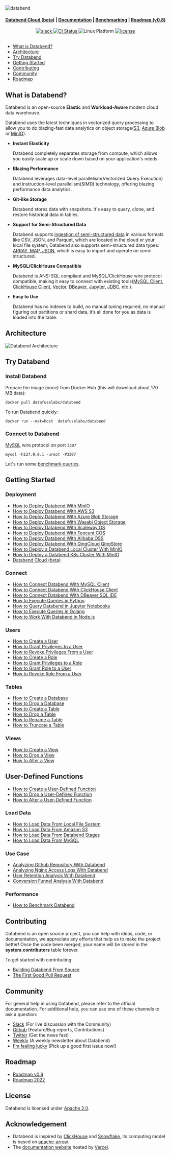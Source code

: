 <img src="https://repository-images.githubusercontent.com/302827809/a01c8064-0196-45d9-b326-1762d6d3062b" alt="databend" />
<div align="center">
 
<h4 align="center">
  <a href="https://databend.rs/doc/deploy/databend-cloud">Databend Cloud (beta)</a>  |
  <a href="https://databend.rs/doc">Documentation</a>  |
  <a href="https://perf.databend.rs">Benchmarking</a>  |
  <a href="https://github.com/datafuselabs/databend/issues/4591">Roadmap (v0.8)</a>

</h4>

<div>
<a href="https://link.databend.rs/join-slack">
<img src="https://badgen.net/badge/Slack/Join%20Databend/0abd59?icon=slack" alt="slack" />
</a>

<a href="https://github.com/datafuselabs/databend/actions">
<img src="https://img.shields.io/github/workflow/status/datafuselabs/databend/Release" alt="CI Status" />
</a>

<img src="https://img.shields.io/badge/Platform-Linux%2C%20macOS%2C%20ARM-green.svg?style=flat" alt="Linux Platform" />

<a href="https://opensource.org/licenses/Apache-2.0">
<img src="https://img.shields.io/badge/License-Apache%202.0-blue.svg" alt="license" />
</a>

</div>
</div>
<br>

- [What is Databend?](#what-is-databend)
- [Architecture](#architecture)
- [Try Databend](#try-databend)
- [Getting Started](#getting-started)
- [Contributing](#contributing)
- [Community](#community)
- [Roadmap](#roadmap)

## What is Databend?

Databend is an open-source **Elastic** and **Workload-Aware** modern cloud data warehouse.

Databend uses the latest techniques in vectorized query processing to allow you to do blazing-fast data analytics on object storage([S3](https://aws.amazon.com/s3/), [Azure Blob](https://azure.microsoft.com/en-us/services/storage/blobs/) or [MinIO](https://min.io)).

- __Instant Elasticity__

  Databend completely separates storage from compute, which allows you easily scale up or scale down based on your application's needs.

- __Blazing Performance__

  Databend leverages data-level parallelism(Vectorized Query Execution) and instruction-level parallelism(SIMD) technology, offering blazing performance data analytics.
  
  
- __Git-like Storage__

  Databend stores data with snapshots. It's easy to query, clone, and restore historical data in tables.

- __Support for Semi-Structured Data__

  Databend supports [ingestion of semi-structured data](https://databend.rs/doc/load-data) in various formats like CSV, JSON, and Parquet, which are located in the cloud or your local file system; Databend also supports semi-structured data types: [ARRAY, MAP, JSON](https://databend.rs/doc/reference/data-types/data-type-semi-structured-types), which is easy to import and operate on semi-structured.

- __MySQL/ClickHouse Compatible__

  Databend is ANSI SQL compliant and MySQL/ClickHouse wire protocol compatible, making it easy to connect with existing tools([MySQL Client](https://databend.rs/doc/reference/api/mysql-handler), [ClickHouse Client](https://databend.rs/doc/reference/api/clickhouse-handler), [Vector](https://vector.dev/), [DBeaver](https://dbeaver.com/), [Jupyter](https://databend.rs/doc/integrations/gui-tool/jupyter), [JDBC](https://databend.rs/doc/develop), etc.).

- __Easy to Use__

  Databend has no indexes to build, no manual tuning required, no manual figuring out partitions or shard data, it’s all done for you as data is loaded into the table.
 
## Architecture

![Databend Architecture](https://datafuse-1253727613.cos.ap-hongkong.myqcloud.com/arch/datafuse-arch-20210817.svg)

## Try Databend

### Install Databend

Prepare the image (once) from Docker Hub (this will download about 170 MB data):

```shell
docker pull datafuselabs/databend
```

To run Databend quickly:
```shell
docker run --net=host  datafuselabs/databend
```

### Connect to Databend

[MySQL](https://databend.rs/doc/reference/api/mysql-handler) wire protocol on port `3307` 
```shell
mysql -h127.0.0.1 -uroot -P3307
```

Let's run some [benchmark queries](https://databend.rs/doc/performance/local-vector-performance).

## Getting Started

### Deployment

- [How to Deploy Databend With MinIO](https://databend.rs/doc/deploy/minio)
- [How to Deploy Databend With AWS S3](https://databend.rs/doc/deploy/s3)
- [How to Deploy Databend With Azure Blob Storage](https://databend.rs/doc/deploy/azure)
- [How to Deploy Databend With Wasabi Object Storage](https://databend.rs/doc/deploy/wasabi)
- [How to Deploy Databend With Scaleway OS](https://databend.rs/doc/deploy/scw)
- [How to Deploy Databend With Tencent COS](https://databend.rs/doc/deploy/cos)
- [How to Deploy Databend With Alibaba OSS](https://databend.rs/doc/deploy/oss)
- [How to Deploy Databend With QingCloud QingStore](https://databend.rs/doc/deploy/qingstore)
- [How to Deploy a Databend Local Cluster With MinIO](https://databend.rs/doc/deploy/local)
- [How to Deploy a Databend K8s Cluster With MinIO](https://databend.rs/doc/deploy/cluster-minio)
- [Databend Cloud (beta)](https://databend.rs/doc/deploy/databend-cloud)
 
### Connect

- [How to Connect Databend With MySQL Client](https://databend.rs/doc/reference/api/mysql-handler)
- [How to Connect Databend With ClickHouse Client](https://databend.rs/doc/reference/api/clickhouse-handler)
- [How to Connect Databend With DBeaver SQL IDE](https://databend.rs/doc/integrations/gui-tool/dbeaver)
- [How to Execute Queries in Python](https://databend.rs/doc/develop/python)
- [How to Query Databend in Jupyter Notebooks](https://databend.rs/doc/integrations/gui-tool/jupyter)
- [How to Execute Queries in Golang](https://databend.rs/doc/develop/golang)
- [How to Work With Databend in Node.js](https://databend.rs/doc/develop/nodejs)


### Users

- [How to Create a User](https://databend.rs/doc/reference/sql/ddl/user/user-create-user)
- [How to Grant Privileges to a User](https://databend.rs/doc/reference/sql/ddl/user/grant-privileges)
- [How to Revoke Privileges From a User](https://databend.rs/doc/reference/sql/ddl/user/revoke-privileges)
- [How to Create a Role](https://databend.rs/doc/reference/sql/ddl/user/user-create-role)
- [How to Grant Privileges to a Role](https://databend.rs/doc/reference/sql/ddl/user/grant-privileges)
- [How to Grant Role to a User](https://databend.rs/doc/reference/sql/ddl/user/grant-role)
- [How to Revoke Role From a User](https://databend.rs/doc/reference/sql/ddl/user/revoke-role)
 
### Tables

- [How to Create a Database](https://databend.rs/doc/reference/sql/ddl/database/ddl-create-database)
- [How to Drop a Database](https://databend.rs/doc/reference/sql/ddl/database/ddl-drop-database)
- [How to Create a Table](https://databend.rs/doc/reference/sql/ddl/table/ddl-create-table)
- [How to Drop a Table](https://databend.rs/doc/reference/sql/ddl/table/ddl-drop-table)
- [How to Rename a Table](https://databend.rs/doc/reference/sql/ddl/table/ddl-rename-table)
- [How to Truncate a Table](https://databend.rs/doc/reference/sql/ddl/table/ddl-truncate-table)

### Views

- [How to Create a View](https://databend.rs/doc/reference/sql/ddl/view/ddl-create-view)
- [How to Drop a View](https://databend.rs/doc/reference/sql/ddl/view/ddl-drop-view)
- [How to Alter a View](https://databend.rs/doc/reference/sql/ddl/view/ddl-alter-view)

## User-Defined Functions

- [How to Create a User-Defined Function](http://databend.rs/doc/reference/sql/ddl/udf/ddl-create-function)
- [How to Drop a User-Defined Function](http://databend.rs/doc/reference/sql/ddl/udf/ddl-drop-function)
- [How to Alter a User-Defined Function](http://databend.rs/doc/reference/sql/ddl/udf/ddl-alter-function)

 
### Load Data

- [How to Load Data From Local File System](https://databend.rs/doc/load-data/local)
- [How to Load Data From Amazon S3](https://databend.rs/doc/load-data/s3)
- [How to Load Data From Databend Stages](https://databend.rs/doc/load-data/stage)
- [How to Load Data From MySQL](https://databend.rs/doc/load-data/mysql)

### Use Case

- [Analyzing Github Repository With Databend](https://databend.rs/doc/learn/analyze-github-repo-with-databend)
- [Analyzing Nginx Access Logs With Databend](https://databend.rs/doc/learn/analyze-nginx-logs-with-databend-and-vector)
- [User Retention Analysis With Databend](https://databend.rs/doc/learn/analyze-user-retention-with-databend)
- [Conversion Funnel Analysis With Databend](https://databend.rs/doc/learn/analyze-funnel-with-databend)

### Performance

- [How to Benchmark Databend](https://databend.rs/doc/learn/analyze-ontime-with-databend-on-ec2-and-s3)


## Contributing

Databend is an open source project, you can help with ideas, code, or documentation, we appreciate any efforts that help us to make the project better!
Once the code been merged, your name will be stored in the **system.contributors** table forever.

To get started with contributing:

- [Building Databend From Source](https://databend.rs/doc/contributing/building-from-source)
- [The First Good Pull Request](https://databend.rs/doc/contributing/good-pr)


## Community

For general help in using Databend, please refer to the official documentation. For additional help, you can use one of these channels to ask a question:

- [Slack](https://link.databend.rs/join-slack) (For live discussion with the Community)
- [Github](https://github.com/datafuselabs/databend) (Feature/Bug reports, Contributions)
- [Twitter](https://twitter.com/Datafuse_Labs) (Get the news fast)
- [Weekly](https://weekly.databend.rs/) (A weekly newsletter about Databend)
- [I'm feeling lucky](https://link.databend.rs/i-m-feeling-lucky) (Pick up a good first issue now!)

## Roadmap
- [Roadmap v0.8](https://github.com/datafuselabs/databend/issues/4591)
- [Roadmap 2022](https://github.com/datafuselabs/databend/issues/3706)

## License

Databend is licensed under [Apache 2.0](LICENSE).

## Acknowledgement

- Databend is inspired by [ClickHouse](https://github.com/clickhouse/clickhouse) and [Snowflake](https://docs.snowflake.com/en/user-guide/intro-key-concepts.html#snowflake-architecture), its computing model is based on [apache-arrow](https://arrow.apache.org/).
- The [documentation website](https://databend.rs) hosted by [Vercel](https://vercel.com/?utm_source=databend&utm_campaign=oss).
